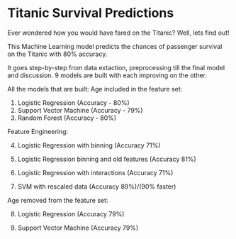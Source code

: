 # Titanic Survival Predictions
Ever wondered how you would have fared on the Titanic? Well, lets find out!

This Machine Learning model predicts the chances of passenger survival on the Titanic with 80% accuracy. 

It goes step-by-step from data extaction, preprocessing till the final model and discussion.
9 models are built with each improving on the other.

All the models that are built:
Age included in the feature set:
1) Logistic Regression (Accuracy - 80%)
2) Support Vector Machine (Accuracy - 79%)
3) Random Forest (Accuracy - 80%)

Feature Engineering:

4) Logistic Regression with binning (Accuracy 71%)

5) Logistic Regression binning and old features (Accuracy 81%)

6) Logistic Regression with interactions (Accuracy 71%)

7) SVM with rescaled data (Accuracy 89%)/(90% faster)

Age removed from the feature set:

8) Logistic Regression (Accuracy 79%)

9) Support Vector Machine (Accuracy 79%)
